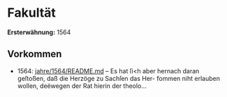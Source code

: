 # Fakultät

**Ersterwähnung:** 1564

## Vorkommen
- 1564: [jahre/1564/README.md](../jahre/1564/README.md) – Es hat ſi<h aber hernach
daran geſtoßen, daß die Herzöge zu Sachſen das Her-
fommen niht erlauben wollen, deëwegen der Rat hierin
der theolo...
